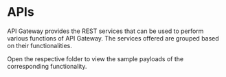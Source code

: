 # APIs

API Gateway provides the REST services that can be used to perform various functions of API Gateway. The services offered are grouped based on their functionalities. 

Open the respective folder to view the sample payloads of the corresponding functionality.